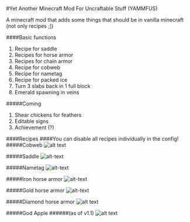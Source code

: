 #Yet Another Minecraft Mod For Uncraftable Stuff (YAMMFUS)

A minecraft mod that adds some things that should be in vanilla minecraft (not only recipes ;])

####Basic functions
1. Recipe for saddle
2. Recipes for horse armor
3. Recipes for chain armor
4. Recipe for cobweb
5. Recipe for nametag
6. Recipe for packed ice
7. Turn 3 slabs back in 1 full block
8. Emerald spawning in veins

#####Coming
1. Shear chickens for feathers
2. Editable signs
3. Achievement (?)

####Recipes
####You can disable all recipes individually in the config!
#####Cobweb
![alt text](http://i.imgur.com/Ok7Mm1N.png)

#####Saddle
![alt-text](http://i.imgur.com/svxJ9bx.png)

#####Nametag
![alt-text](http://i.imgur.com/0CxqNYu.gif)

#####Iron horse armor
![alt-text](http://i.imgur.com/zFALmMA.png)

#####Gold horse armor
![alt-text](http://i.imgur.com/H7UiTEo.png)

#####Diamond horse armor
![alt text](http://i.imgur.com/VZTmnfe.png)

#####God Apple
######(as of v1.1)
![alt text](http://i.imgur.com/vosSmN7.png)
